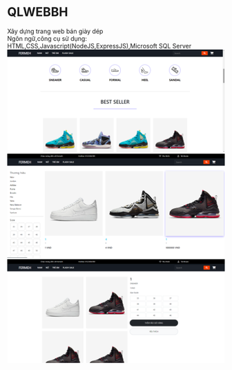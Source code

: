 # QLWEBBH
Xây dựng trang web bán giày dép
</br>
Ngôn ngữ,công cụ sử dụng: HTML,CSS,Javascript(NodeJS,ExpressJS),Microsoft SQL Server
</br>
<img src="./web1.png">
</br>
<img src="./web2.png">
</br>
<img src="./web3.png">
